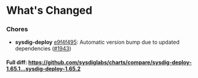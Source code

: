 # What's Changed

### Chores
- **sysdig-deploy** [e9f4f495](https://github.com/sysdiglabs/charts/commit/e9f4f495713e50998704726f6a14b85c5c6064d9): Automatic version bump due to updated dependencies ([#1943](https://github.com/sysdiglabs/charts/issues/1943))
#### Full diff: https://github.com/sysdiglabs/charts/compare/sysdig-deploy-1.65.1...sysdig-deploy-1.65.2
